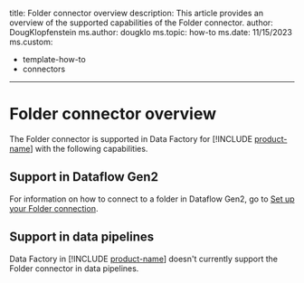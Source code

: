 title: Folder connector overview
description: This article provides an overview of the supported capabilities of the Folder connector.
author: DougKlopfenstein
ms.author: dougklo
ms.topic: how-to
ms.date: 11/15/2023
ms.custom:
  - template-how-to
  - connectors
---

# Folder connector overview

The Folder connector is supported in Data Factory for [!INCLUDE [product-name](../includes/product-name.md)] with the following capabilities.


## Support in Dataflow Gen2

For information on how to connect to a folder in Dataflow Gen2, go to [Set up your Folder connection](connector-folder.md).

## Support in data pipelines

Data Factory in [!INCLUDE [product-name](../includes/product-name.md)] doesn't currently support the Folder connector in data pipelines.
